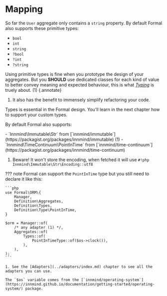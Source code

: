 # Mapping

So far the `User` aggregate only contains a `string` property. By default Formal also supports these primitive types:

- `bool`
- `int`
- `string`
- `?bool`
- `?int`
- `?string`

Using primitive types is fine when you prototype the design of your aggregates. But you **SHOULD** use dedicated classes for each kind of value to better convey meaning and expected behaviour, this is what [_Typing_](https://innmind.github.io/documentation/philosophy/explicit/#parse-dont-validate) is truely about. (1)
{.annotate}

1. It also has the benefit to immensely simplify refactoring your code.

Types is essential in the Formal design. You'll learn in the next chapter how to support your custom types.

By default Formal also supports:

<div class="annotate" markdown>
- `Innmind\Immutable\Str` from [`innmind/immutable`](https://packagist.org/packages/innmind/immutable) (1)
- `Innmind\TimeContinuum\PointInTime` from [`innmind/time-continuum`](https://packagist.org/packages/innmind/time-continuum)
</div>

1. Beware! It won't store the encoding, when fetched it will use `#!php Innmind\Immutable\Str\Encoding::utf8`

??? note
    Formal can support the `PointInTime` type but you still need to declare it like this:

    ```php
    use Formal\ORM\{
        Manager,
        Definition\Aggregates,
        Definition\Types,
        Definition\Type\PointInTime,
    }

    $orm = Manager::of(
        /* any adapter (1) */,
        Aggregates::of(
            Types::of(
                PointInTimeType::of($os->clock()),
            ),
        ),
    );
    ```

    1. See the [Adapters](../adapters/index.md) chapter to see all the adapters you can use.

    The `$os` variable comes from the [`innmind/operating-system`](https://innmind.github.io/documentation/getting-started/operating-system/) package.
